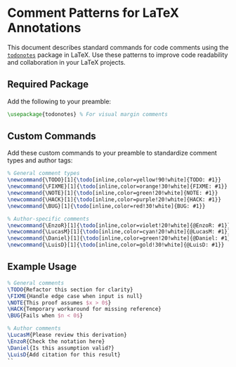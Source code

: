 # Comment Patterns for LaTeX Annotations

This document describes standard commands for code comments using the [`todonotes`](https://ctan.org/pkg/todonotes) package in LaTeX. Use these patterns to improve code readability and collaboration in your LaTeX projects.

## Required Package

Add the following to your preamble:

```latex
\usepackage{todonotes} % For visual margin comments
```

## Custom Commands

Add these custom commands to your preamble to standardize comment types and author tags:

```latex
% General comment types
\newcommand{\TODO}[1]{\todo[inline,color=yellow!90!white]{TODO: #1}}
\newcommand{\FIXME}[1]{\todo[inline,color=orange!30!white]{FIXME: #1}}
\newcommand{\NOTE}[1]{\todo[inline,color=green!20!white]{NOTE: #1}}
\newcommand{\HACK}[1]{\todo[inline,color=purple!20!white]{HACK: #1}}
\newcommand{\BUG}[1]{\todo[inline,color=red!30!white]{BUG: #1}}

% Author-specific comments
\newcommand{\EnzoR}[1]{\todo[inline,color=violet!20!white]{@EnzoR: #1}}
\newcommand{\LucasM}[1]{\todo[inline,color=cyan!20!white]{@LucasM: #1}}
\newcommand{\Daniel}[1]{\todo[inline,color=green!20!white]{@Daniel: #1}}
\newcommand{\LuisD}[1]{\todo[inline,color=gold!30!white]{@LuisD: #1}}
```

## Example Usage

```latex
% General comments
\TODO{Refactor this section for clarity}
\FIXME{Handle edge case when input is null}
\NOTE{This proof assumes $x > 0$}
\HACK{Temporary workaround for missing reference}
\BUG{Fails when $n < 0$}

% Author comments
\LucasM{Please review this derivation}
\EnzoR{Check the notation here}
\Daniel{Is this assumption valid?}
\LuisD{Add citation for this result}
``
